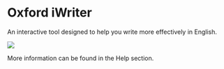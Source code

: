 # Oxford iWriter
An interactive tool designed to help you write more effectively in English.

![](https://i.imgur.com/Wi3eQVH.png)

More information can be found in the Help section.
